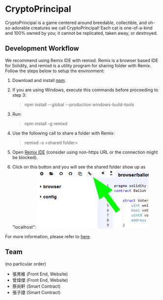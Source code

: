 # CryptoPrincipal

CryptoPrincipal is a game centered around breedable, collectible, and oh-so-adorable creatures we call CryptoPrincipal! Each cat is one-of-a-kind and 100% owned by you; it cannot be replicated, taken away, or destroyed.

## Development Workflow

We recommend using Remix IDE with remixd. Remix is a browser based IDE for Solidity, and remixd is a utility program for sharing folder with Remix. Follow the steps below to setup the environment:

1. Download and install [npm](https://nodejs.org/en/download/).
2. If you are using Windows, execute this commands before proceeding to step 3:

   > npm install --global --production windows-build-tools

3. Run:

   > npm install -g remixd

4. Use the following call to share a folder with Remix:

   > remixd -s \<shared folder\>

5. Open [Remix IDE](http://remix.ethereum.org/) (consider using non-https URL or the connection might be blocked).

6. Click on this button and you will see the shared folder show up as "localhost":
   ![button](./image/readme_remix_ide.png)

For more information, please refer to [here](http://remix.readthedocs.io/en/latest/tutorial_remixd_filesystem.html).

## Team

(no particular order)

* 張育維 (Front End, Website)
* 曾煒傑 (Front End, Website)
* 蔡尚軒 (Smart Contract)
* 張子捷 (Smart Contract)